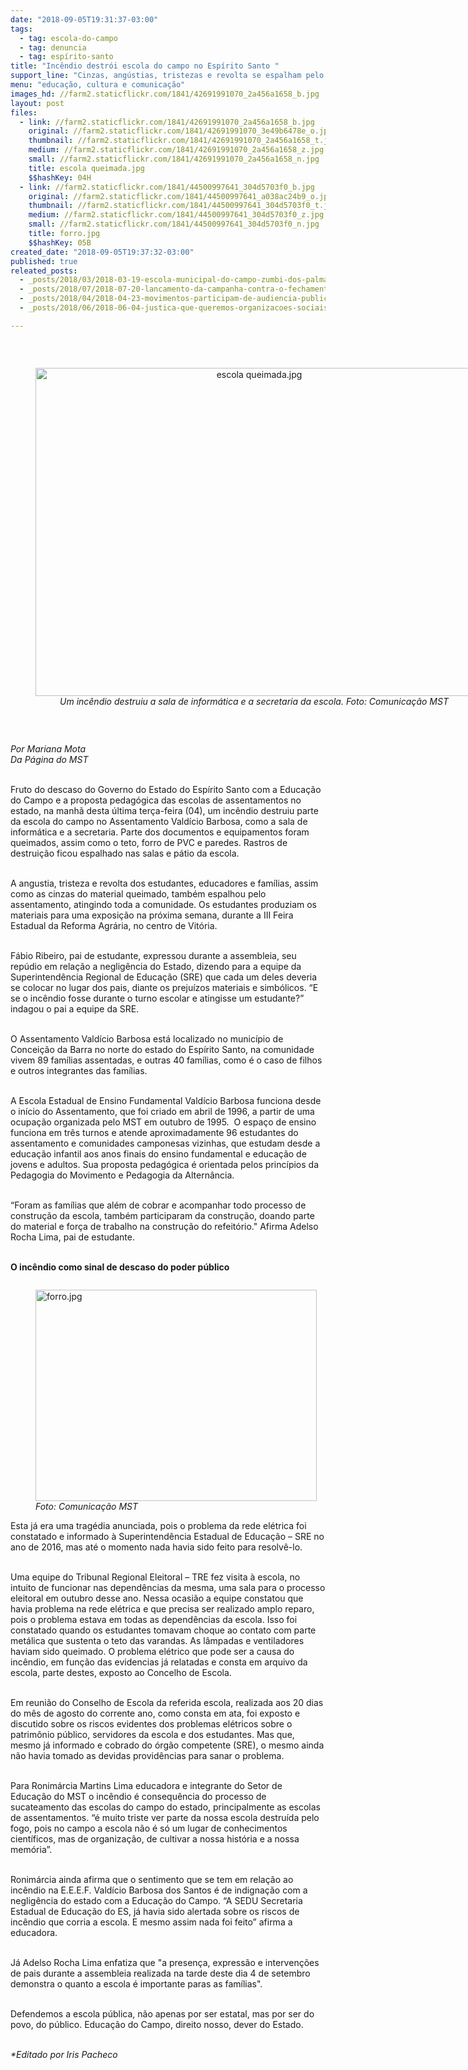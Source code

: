 ```yaml
---
date: "2018-09-05T19:31:37-03:00"
tags:
  - tag: escola-do-campo
  - tag: denuncia
  - tag: espírito-santo
title: "Incêndio destrói escola do campo no Espírito Santo "
support_line: "Cinzas, angústias, tristezas e revolta se espalham pelo do Assentamento Valdício Barbosa, após fogo queimar parte da estrutura e materiais da escola."
menu: "educação, cultura e comunicação"
images_hd: //farm2.staticflickr.com/1841/42691991070_2a456a1658_b.jpg
layout: post
files:
  - link: //farm2.staticflickr.com/1841/42691991070_2a456a1658_b.jpg
    original: //farm2.staticflickr.com/1841/42691991070_3e49b6478e_o.jpg
    thumbnail: //farm2.staticflickr.com/1841/42691991070_2a456a1658_t.jpg
    medium: //farm2.staticflickr.com/1841/42691991070_2a456a1658_z.jpg
    small: //farm2.staticflickr.com/1841/42691991070_2a456a1658_n.jpg
    title: escola queimada.jpg
    $$hashKey: 04H
  - link: //farm2.staticflickr.com/1841/44500997641_304d5703f0_b.jpg
    original: //farm2.staticflickr.com/1841/44500997641_a038ac24b9_o.jpg
    thumbnail: //farm2.staticflickr.com/1841/44500997641_304d5703f0_t.jpg
    medium: //farm2.staticflickr.com/1841/44500997641_304d5703f0_z.jpg
    small: //farm2.staticflickr.com/1841/44500997641_304d5703f0_n.jpg
    title: forro.jpg
    $$hashKey: 05B
created_date: "2018-09-05T19:37:32-03:00"
published: true
releated_posts:
  - _posts/2018/03/2018-03-19-escola-municipal-do-campo-zumbi-dos-palmares-e-inaugurada-no-parana.md
  - _posts/2018/07/2018-07-20-lancamento-da-campanha-contra-o-fechamento-de-escolas-do-campo.md
  - _posts/2018/04/2018-04-23-movimentos-participam-de-audiencia-publica-em-defesa-da-educacao-do-campo.md
  - _posts/2018/06/2018-06-04-justica-que-queremos-organizacoes-sociais-lancam-carta-a-sociedade-sobre-o-papel-do-sistema-de-justica.md

---
```

<p>&nbsp;</p>

<div style="text-align:center">
<figure class="image" style="display:inline-block"><img alt="escola queimada.jpg" height="525" src="//farm2.staticflickr.com/1841/42691991070_2a456a1658_b.jpg" width="700" />
<figcaption><em>Um inc&ecirc;ndio destruiu a sala de inform&aacute;tica e a secretaria da escola. Foto: Comunica&ccedil;&atilde;o MST</em></figcaption>
</figure>
</div>

<p>&nbsp;</p>

<p><em>Por Mariana Mota&nbsp;<br />
Da P&aacute;gina do MST&nbsp;</em></p>

<p><br />
Fruto do descaso do Governo do Estado do Esp&iacute;rito Santo com a Educa&ccedil;&atilde;o do Campo e a proposta pedag&oacute;gica das escolas de assentamentos no estado, na manh&atilde; desta &uacute;ltima ter&ccedil;a-feira (04), um inc&ecirc;ndio destruiu parte da escola do campo no Assentamento Vald&iacute;cio Barbosa, como a sala de inform&aacute;tica e a secretaria. Parte dos documentos e equipamentos foram queimados, assim como o teto, forro de PVC e paredes. Rastros de destrui&ccedil;&atilde;o ficou espalhado nas salas e p&aacute;tio da escola.&nbsp;</p>

<p><br />
A angustia, tristeza e revolta dos estudantes, educadores e fam&iacute;lias, assim como as cinzas do material queimado, tamb&eacute;m espalhou pelo assentamento, atingindo toda a comunidade. Os estudantes produziam os materiais para uma exposi&ccedil;&atilde;o na pr&oacute;xima semana, durante a III Feira Estadual da Reforma Agr&aacute;ria, no centro de Vit&oacute;ria.&nbsp;</p>

<p><br />
F&aacute;bio Ribeiro, pai de estudante, expressou durante a assembleia, seu rep&uacute;dio em rela&ccedil;&atilde;o a neglig&ecirc;ncia do Estado, dizendo para a equipe da Superintend&ecirc;ncia Regional de Educa&ccedil;&atilde;o (SRE) que cada um deles deveria se colocar no lugar dos pais, diante os preju&iacute;zos materiais e simb&oacute;licos. &ldquo;E se o inc&ecirc;ndio fosse durante o turno escolar e atingisse um estudante?&rdquo; indagou o pai a equipe da SRE.&nbsp;</p>

<p><br />
O Assentamento Vald&iacute;cio Barbosa est&aacute; localizado no munic&iacute;pio de Concei&ccedil;&atilde;o da Barra no norte do estado do Esp&iacute;rito Santo, na comunidade vivem 89 fam&iacute;lias assentadas, e outras 40 fam&iacute;lias, como &eacute; o caso de filhos e outros integrantes das fam&iacute;lias.</p>

<p>&nbsp;<br />
A Escola Estadual de Ensino Fundamental Vald&iacute;cio Barbosa funciona desde o in&iacute;cio do Assentamento, que foi criado em abril de 1996, a partir de uma ocupa&ccedil;&atilde;o organizada pelo MST em outubro de 1995.&nbsp; O espa&ccedil;o de ensino funciona em tr&ecirc;s turnos e atende aproximadamente 96 estudantes do assentamento e comunidades camponesas vizinhas, que estudam desde a educa&ccedil;&atilde;o infantil aos anos finais do ensino fundamental e educa&ccedil;&atilde;o de jovens e adultos. Sua proposta pedag&oacute;gica &eacute; orientada pelos princ&iacute;pios da Pedagogia do Movimento e Pedagogia da Altern&acirc;ncia.</p>

<p><br />
&ldquo;Foram as fam&iacute;lias que al&eacute;m de cobrar e acompanhar todo processo de constru&ccedil;&atilde;o da escola, tamb&eacute;m participaram da constru&ccedil;&atilde;o, doando parte do material e for&ccedil;a de trabalho na constru&ccedil;&atilde;o do refeit&oacute;rio.&quot; Afirma Adelso Rocha Lima, pai de estudante.&nbsp;</p>

<p><strong>&nbsp;<br />
O inc&ecirc;ndio como sinal de descaso do poder p&uacute;blico</strong></p>

<figure class="image" style="float:left"><img alt="forro.jpg" height="338" src="//farm2.staticflickr.com/1841/44500997641_304d5703f0_b.jpg" width="450" />
<figcaption><em>Foto: Comunica&ccedil;&atilde;o MST</em></figcaption>
</figure>

<p><br />
Esta j&aacute; era uma trag&eacute;dia anunciada, pois o problema da rede el&eacute;trica foi constatado e informado &agrave; Superintend&ecirc;ncia Estadual de Educa&ccedil;&atilde;o &ndash; SRE no ano de 2016, mas at&eacute; o momento nada havia sido feito para resolv&ecirc;-lo.</p>

<p><br />
Uma equipe do Tribunal Regional Eleitoral &ndash; TRE fez visita &agrave; escola, no intuito de funcionar nas depend&ecirc;ncias da mesma, uma sala para o processo eleitoral em outubro desse ano. Nessa ocasi&atilde;o a equipe constatou que havia problema na rede el&eacute;trica e que precisa ser realizado amplo reparo, pois o problema estava em todas as depend&ecirc;ncias da escola. Isso foi constatado quando os estudantes tomavam choque ao contato com parte met&aacute;lica que sustenta o teto das varandas. As l&acirc;mpadas e ventiladores haviam sido queimado. O problema el&eacute;trico que pode ser a causa do inc&ecirc;ndio, em fun&ccedil;&atilde;o das evidencias j&aacute; relatadas e consta em arquivo da escola, parte destes, exposto ao Concelho de Escola.</p>

<p><br />
Em reuni&atilde;o do Conselho de Escola da referida escola, realizada aos 20 dias do m&ecirc;s de agosto do corrente ano, como consta em ata, foi exposto e discutido sobre os riscos evidentes dos problemas el&eacute;tricos sobre o patrim&ocirc;nio p&uacute;blico, servidores da escola e dos estudantes. Mas que, mesmo j&aacute; informado e cobrado do &oacute;rg&atilde;o competente (SRE), o mesmo ainda n&atilde;o havia tomado as devidas provid&ecirc;ncias para sanar o problema.</p>

<p><br />
Para Ronim&aacute;rcia Martins Lima educadora e integrante do Setor de Educa&ccedil;&atilde;o do MST o inc&ecirc;ndio &eacute; consequ&ecirc;ncia do processo de sucateamento das escolas do campo do estado, principalmente as escolas de assentamentos. &ldquo;&eacute; muito triste ver parte da nossa escola destru&iacute;da pelo fogo, pois no campo a escola n&atilde;o &eacute; s&oacute; um lugar de conhecimentos cient&iacute;ficos, mas de organiza&ccedil;&atilde;o, de cultivar a nossa hist&oacute;ria e a nossa mem&oacute;ria&rdquo;.&nbsp;&nbsp;</p>

<p><br />
Ronim&aacute;rcia ainda afirma que o sentimento que se tem em rela&ccedil;&atilde;o ao inc&ecirc;ndio na E.E.E.F. Vald&iacute;cio Barbosa dos Santos &eacute; de indigna&ccedil;&atilde;o com a neglig&ecirc;ncia do estado com a Educa&ccedil;&atilde;o do Campo. &ldquo;A SEDU Secretaria Estadual de Educa&ccedil;&atilde;o do ES, j&aacute; havia sido alertada sobre os riscos de inc&ecirc;ndio que corria a escola. E mesmo assim nada foi feito&rdquo; afirma a educadora.&nbsp;</p>

<p><br />
J&aacute; Adelso Rocha Lima enfatiza que &quot;a presen&ccedil;a, express&atilde;o e interven&ccedil;&otilde;es de pais durante a assembleia realizada na tarde deste dia 4 de setembro demonstra o quanto a escola &eacute; importante paras as fam&iacute;lias&quot;.</p>

<p><br />
Defendemos a escola p&uacute;blica, n&atilde;o apenas por ser estatal, mas por ser do povo, do p&uacute;blico. Educa&ccedil;&atilde;o do Campo, direito nosso, dever do Estado.&nbsp;</p>

<p><br />
<em>*Editado por Iris Pacheco</em></p>
